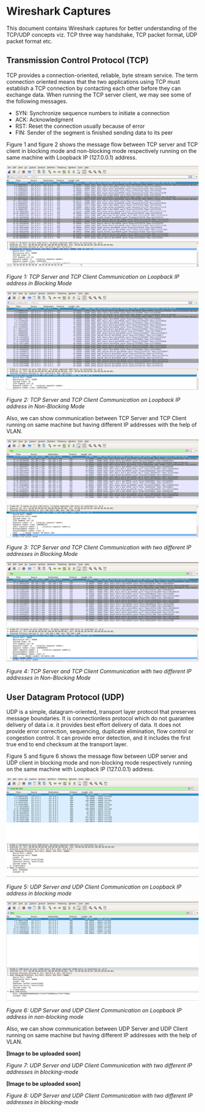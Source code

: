 # Wireshark Captures

This document contains Wireshark captures for better understanding of the TCP/UDP concepts viz. TCP three way handshake, TCP packet format, UDP packet format etc.

## Transmission Control Protocol (TCP)

TCP provides a connection-oriented, reliable, byte stream service. The term connection oriented means that the two applications using TCP must establish a TCP connection by contacting each other before they can exchange data. When running the TCP server client, we may see some of the following messages.

* SYN: Synchronize sequence numbers to initiate a connection
* ACK: Acknowledgment
* RST: Reset the connection usually because of error
* FIN: Sender of the segment is finished sending data to its peer

Figure 1 and figure 2 shows the message flow between TCP server and TCP client in blocking mode and non-blocking mode respectively running on the same machine with Loopback IP (127.0.0.1) address.


![Figure 1: TCP Server and TCP Client Communication on Loopback IP address in Blocking Mode](Images/tcp_blocking.png)

*Figure 1: TCP Server and TCP Client Communication on Loopback IP address in Blocking Mode*



![Figure 2: TCP Server and TCP Client Communication on Loopback IP address in Non-Blocking Mode](Images/tcp_non_blocking.png)

*Figure 2: TCP Server and TCP Client Communication on Loopback IP address in Non-Blocking Mode*



Also, we can show communication between TCP Server and TCP Client running on same machine but having different IP addresses with the help of VLAN.


![Figure 3: TCP Server and TCP Client Communication with two different IP addresses in Blocking Mode](Images/tcp_blocking_vlan.png)

*Figure 3: TCP Server and TCP Client Communication with two different IP addresses in Blocking Mode*



![Figure 4: TCP Server and TCP Client Communication with two different IP addresses in Non-Blocking Mode](Images/tcp_non_blocking_vlan.png)


*Figure 4: TCP Server and TCP Client Communication with two different IP addresses in Non-Blocking Mode*



## User Datagram Protocol (UDP)

UDP is a simple, datagram-oriented, transport layer protocol that preserves message boundaries. It is connectionless protocol which do not guarantee delivery of data i.e. it provides best effort delivery of data. It does not provide error correction, sequencing, duplicate elimination, flow control or congestion control. It can provide error detection, and it includes the first true end to end checksum at the transport layer.

Figure 5 and figure 6 shows the message flow between UDP server and UDP client in blocking mode and non-blocking mode respectively running on the same machine with Loopback IP (127.0.0.1) address.


![Figure 5: UDP Server and UDP Client Communication on Loopback IP address in blocking mode](Images/udp_blocking.png)


*Figure 5: UDP Server and UDP Client Communication on Loopback IP address in blocking mode*


![Figure 6: UDP Server and UDP Client Communication on Loopback IP address in non-blocking mode](Images/udp_non_blocking.png)


*Figure 6: UDP Server and UDP Client Communication on Loopback IP address in non-blocking mode*


Also, we can show communication between UDP Server and UDP Client running on same machine but having different IP addresses with the help of VLAN.


**[Image to be uploaded soon]**


*Figure 7: UDP Server and UDP Client Communication with two different IP addresses in blocking-mode*


**[Image to be uploaded soon]**


*Figure 8: UDP Server and UDP Client Communication with two different IP addresses in blocking-mode*
